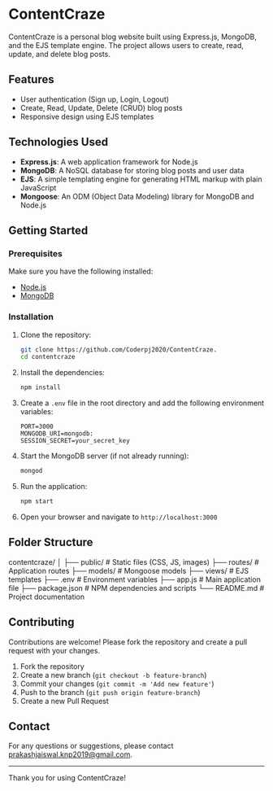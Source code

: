 # ContentCraze

ContentCraze is a personal blog website built using Express.js, MongoDB, and the EJS template engine. The project allows users to create, read, update, and delete blog posts.

## Features

- User authentication (Sign up, Login, Logout)
- Create, Read, Update, Delete (CRUD) blog posts
- Responsive design using EJS templates

## Technologies Used

- **Express.js**: A web application framework for Node.js
- **MongoDB**: A NoSQL database for storing blog posts and user data
- **EJS**: A simple templating engine for generating HTML markup with plain JavaScript
- **Mongoose**: An ODM (Object Data Modeling) library for MongoDB and Node.js

## Getting Started

### Prerequisites

Make sure you have the following installed:

- [Node.js](https://nodejs.org/en/)
- [MongoDB](https://www.mongodb.com/)

### Installation

1. Clone the repository:

    ```bash
    git clone https://github.com/Coderpj2020/ContentCraze.
    cd contentcraze
    ```

2. Install the dependencies:

    ```bash
    npm install
    ```

3. Create a `.env` file in the root directory and add the following environment variables:

    ```plaintext
    PORT=3000
    MONGODB_URI=mongodb:
    SESSION_SECRET=your_secret_key
    ```

4. Start the MongoDB server (if not already running):

    ```bash
    mongod
    ```

5. Run the application:

    ```bash
    npm start
    ```

6. Open your browser and navigate to `http://localhost:3000`

## Folder Structure
contentcraze/
│
├── public/ # Static files (CSS, JS, images)
├── routes/ # Application routes
├── models/ # Mongoose models
├── views/ # EJS templates
├── .env # Environment variables
├── app.js # Main application file
├── package.json # NPM dependencies and scripts
└── README.md # Project documentation




## Contributing

Contributions are welcome! Please fork the repository and create a pull request with your changes.

1. Fork the repository
2. Create a new branch (`git checkout -b feature-branch`)
3. Commit your changes (`git commit -m 'Add new feature'`)
4. Push to the branch (`git push origin feature-branch`)
5. Create a new Pull Request


## Contact

For any questions or suggestions, please contact prakashjaiswal.knp2019@gmail.com.

---

Thank you for using ContentCraze!
